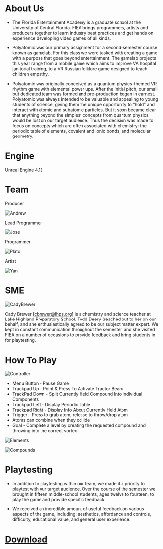 # About Us
* The Florida Entertainment Academy is a graduate school at the University of Central Florida. FIEA brings programmers, artists and producers together to learn industry best practices and get hands on experience developing video games of all kinds.

* Polyatomic was our primary assignment for a second-semester course known as gamelab. For this class we were tasked with creating a game with a purpose that goes beyond entertainment. The gamelab projects this year range from a mobile game which aims to improve VA hospital janitorial training, to a VR Russian folklore game designed to teach children empathy. 

* Polyatomic was originally conceived as a quantum physics-themed VR rhythm game with elemental power ups. After the initial pitch, our small but dedicated team was formed and pre-production began in earnest. Polyatomic was always intended to be valuable and appealing to young students of science, giving them the unique opportunity to “hold” and interact with atomic and subatomic particles. But it soon became clear that anything beyond the simplest concepts from quantum physics would be lost on our target audience. Thus the decision was made to focus on concepts which are often associated with chemistry: the periodic table of elements, covalent and ionic bonds, and molecular geometry.

# Engine
Unreal Engine 4.12

# Team

   Producer
   
   ![Andrew](PolyAtomic-VR/Resources/Andrew.PNG?raw=true) 
   
   Lead Programmer
   
   ![Jose](PolyAtomic-VR/Resources/Jose.PNG?raw=true) 
   
   Programmer
   
   ![Plato](PolyAtomic-VR/Resources/Plato.PNG?raw=true) 
   
   Artist
   
   ![Yan](PolyAtomic-VR/Resources/Yan.PNG?raw=true)
    
# SME
![CadyBrewer](PolyAtomic-VR/Resources/CadyBrewer.jpg?raw=true)

Cady Brewer [cbrewer@lhps.org] is a chemistry and science teacher at Lake Highland Preparatory School. Todd Deery (reached out to her on our behalf, and she enthusiastically agreed to be our subject matter expert. We kept in constant communication throughout the semester, and she visited FIEA on a number of occasions to provide feedback and bring  students in for playtesting.

# How To Play
![Controller](PolyAtomic-VR/Resources/Controller.png?raw=true)

* Menu Button - Pause Game
* Trackpad Up - Point & Press To Activate Tractor Beam
* TrackPad Down - Split Currently Held Compound Into Individual Components
* Trackpad Left - Display Periodic Table
* Trackpad Right - Display Info About Currently Held Atom
* Trigger - Press to grab atom, release to throw/drop atom
* Atoms can combine when they collide
* Goal - Complete a level by creating the requested compound and throwing into the correct vortex

![Elements](PolyAtomic-VR/Resources/Elements.PNG?raw=true)

![Compounds](PolyAtomic-VR/Resources/Compounds.PNG?raw=true)

# Playtesting
* In addition to playtesting within our team, we made it a priority to playtest with our target audience. Over the course of the semester we brought in fifteen middle-school students, ages twelve to fourteen, to play the game and provide specific feedback.

* We received an incredible amount of useful feedback on various aspects of the game, including: aesthetics, affordance and controls, difficulty, educational value, and general user experience.

# [Download](https://github.com/JoseOcasio1994/PolyAtomic-VR/tree/master/PolyAtomic%20Executable)
